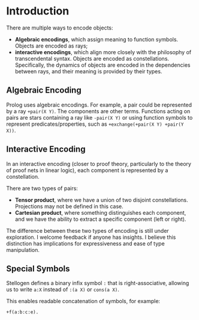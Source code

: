 # Introduction

There are multiple ways to encode objects:

- **Algebraic encodings**, which assign meaning to function symbols. Objects are
encoded as rays;
- **interactive encodings**, which align more closely with the philosophy of
transcendental syntax. Objects are encoded as constellations. Specifically,
the dynamics of objects are encoded in the dependencies between rays, and
their meaning is provided by their types.

## Algebraic Encoding

Prolog uses algebraic encodings. For example, a pair could be represented by a
ray `+pair(X Y)`. The components are other terms. Functions acting on pairs are
stars containing a ray like `-pair(X Y)` or using function symbols to represent
predicates/properties, such as `+exchange(+pair(X Y) +pair(Y X))`.

## Interactive Encoding

In an interactive encoding (closer to proof theory, particularly to the theory
of proof nets in linear logic), each component is represented by a constellation.

There are two types of pairs:

- **Tensor product**, where we have a union of two disjoint constellations.
Projections may not be defined in this case.
- **Cartesian product**, where something distinguishes each component, and we
have the ability to extract a specific component (left or right).

The difference between these two types of encoding is still under exploration.
I welcome feedback if anyone has insights. I believe this distinction has
implications for expressiveness and ease of type manipulation.

## Special Symbols

Stellogen defines a binary infix symbol `:` that is right-associative, allowing
us to write `a:X` instead of `:(a X)` or `cons(a X)`.

This enables readable concatenation of symbols, for example:

```
+f(a:b:c:e).
```
